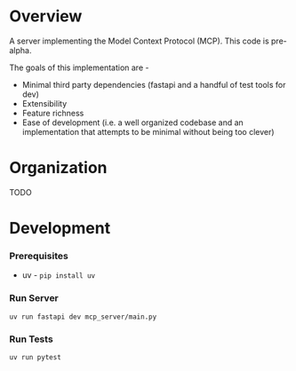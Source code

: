 # Overview
A server implementing the Model Context Protocol (MCP). This code is pre-alpha.

The goals of this implementation are -
* Minimal third party dependencies (fastapi and a handful of test tools for dev)
* Extensibility
* Feature richness
* Ease of development (i.e. a well organized codebase and an implementation that attempts to be minimal without being too clever)

# Organization
TODO

# Development

### Prerequisites
* uv - `pip install uv`

### Run Server

    uv run fastapi dev mcp_server/main.py

### Run Tests

    uv run pytest
